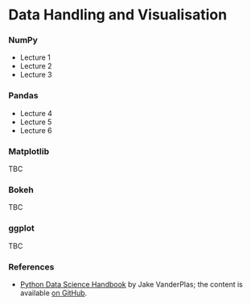 # Data Handling and Visualisation

### NumPy

- Lecture 1
- Lecture 2
- Lecture 3

### Pandas

- Lecture 4
- Lecture 5
- Lecture 6

### Matplotlib

TBC

### Bokeh

TBC

### ggplot

TBC

### References

- [Python Data Science Handbook](http://shop.oreilly.com/product/0636920034919.do) by Jake VanderPlas; the content is available [on GitHub](https://github.com/jakevdp/PythonDataScienceHandbook).
